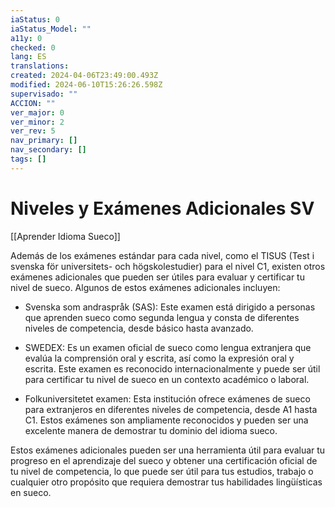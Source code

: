 ```yaml
---
iaStatus: 0
iaStatus_Model: ""
a11y: 0
checked: 0
lang: ES
translations: 
created: 2024-04-06T23:49:00.493Z
modified: 2024-06-10T15:26:26.598Z
supervisado: ""
ACCION: ""
ver_major: 0
ver_minor: 2
ver_rev: 5
nav_primary: []
nav_secondary: []
tags: []
---
```

# Niveles y Exámenes Adicionales SV

[[Aprender Idioma Sueco]]


Además de los exámenes estándar para cada nivel, como el TISUS (Test i svenska för universitets- och högskolestudier) para el nivel C1, existen otros exámenes adicionales que pueden ser útiles para evaluar y certificar tu nivel de sueco. Algunos de estos exámenes adicionales incluyen:

- Svenska som andraspråk (SAS): Este examen está dirigido a personas que aprenden sueco como segunda lengua y consta de diferentes niveles de competencia, desde básico hasta avanzado.

- SWEDEX: Es un examen oficial de sueco como lengua extranjera que evalúa la comprensión oral y escrita, así como la expresión oral y escrita. Este examen es reconocido internacionalmente y puede ser útil para certificar tu nivel de sueco en un contexto académico o laboral.

- Folkuniversitetet examen: Esta institución ofrece exámenes de sueco para extranjeros en diferentes niveles de competencia, desde A1 hasta C1. Estos exámenes son ampliamente reconocidos y pueden ser una excelente manera de demostrar tu dominio del idioma sueco.

Estos exámenes adicionales pueden ser una herramienta útil para evaluar tu progreso en el aprendizaje del sueco y obtener una certificación oficial de tu nivel de competencia, lo que puede ser útil para tus estudios, trabajo o cualquier otro propósito que requiera demostrar tus habilidades lingüísticas en sueco.
